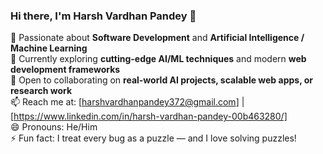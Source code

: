 ### Hi there, I'm Harsh Vardhan Pandey 👋

🚀 Passionate about **Software Development** and **Artificial Intelligence / Machine Learning**  
🌱 Currently exploring **cutting-edge AI/ML techniques** and modern **web development frameworks**  
🤝 Open to collaborating on **real-world AI projects, scalable web apps, or research work**  
📫 Reach me at: [harshvardhanpandey372@gmail.com] | [https://www.linkedin.com/in/harsh-vardhan-pandey-00b463280/]  
😄 Pronouns: He/Him  
⚡ Fun fact: I treat every bug as a puzzle — and I love solving puzzles!

<!---
Harsh63870/Harsh63870 is a ✨ special ✨ repository because its `README.md` (this file) appears on your GitHub profile.
You can click the Preview link to take a look at your changes.
--->

